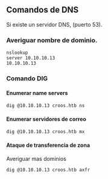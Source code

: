 ## Comandos de DNS

Si existe un servidor DNS, (puerto 53).

### Averiguar nombre de dominio.

~~~ 
nslookup
server 10.10.10.13
10.10.10.13
~~~ 

### Comando DIG

#### Enumerar name servers

~~~
dig @10.10.10.13 croos.htb ns
~~~

#### Enumerar servidores de correo

~~~
dig @10.10.10.13 croos.htb mx
~~~


#### Ataque de transferencia de zona
Averiguar mas dominios
~~~
dig @10.10.10.13 croos.htb axfr
~~~
